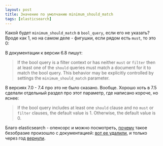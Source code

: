 ```yaml
---
layout: post
title: Значение по умолчанию minimum_should_match
tags: [elasticsearch]
---
```

Какой будет `minimum_should_match` в `bool_query`, если его не указать?
Вроде как 1, но на самом деле - фигушки, если рядом есть `must`, то это 0:

В документации к версии 6.8 пишут:
> If the bool query is a filter context or has neither `must` or `filter` then at least one of the `should` queries must match a document for it to match the bool query. This behavior may be explicitly controlled by settings the `minimum_should_match` parameter.

В версиях 7.0 - 7.4 про это не было сказано. Вообще. Хорошо хоть в 7.5 сделали отдельный раздел про этот параметр, где написано короче, но яснее:
> If the bool query includes at least one `should` clause and no `must` or `filter` clauses, the default value is 1. Otherwise, the default value is 0.

Благо elasticsearch - опенсорс и можно посмотреть, [почему](https://github.com/elastic/elasticsearch/commits/master/docs/reference/query-dsl/bool-query.asciidoc) такое безобразие произошло с документацией: [вот ее удалили](https://github.com/elastic/elasticsearch/commit/74aca756b80ff5ad5e633ab54f184cc3ec1ba7a0#diff-9c4608a721d62585e5687bd2bfa2a272), и только через год [вернули](https://github.com/elastic/elasticsearch/commit/72dd49ddccddb3f47ada6451c59eead8a76abc79#diff-9c4608a721d62585e5687bd2bfa2a272).

